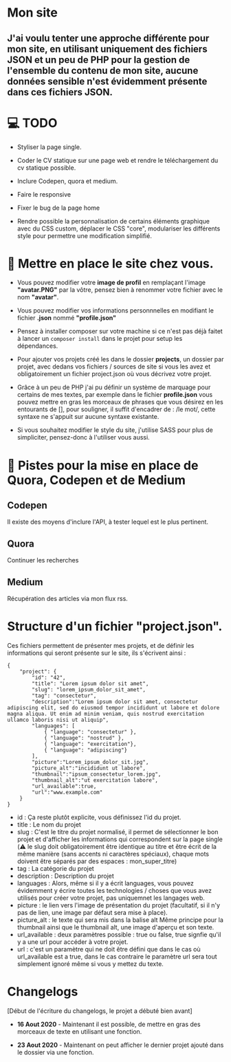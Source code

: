 # Mon site

## J'ai voulu tenter une approche différente pour mon site, en utilisant uniquement des fichiers JSON et un peu de PHP pour la gestion de l'ensemble du contenu de mon site, aucune données sensible n'est évidemment présente dans ces fichiers JSON.

# 💻 TODO

* Styliser la page single. 

* Coder le CV statique sur une page web et rendre le téléchargement du cv statique possible.

* Inclure Codepen, quora et medium.

* Faire le responsive

* Fixer le bug de la page home

* Rendre possible la personnalisation de certains éléments graphique avec du CSS custom, déplacer le CSS "core", modulariser les différents style pour permettre une modification simplifié.

# 🔨 Mettre en place le site chez vous.

* Vous pouvez modifier votre **image de profil** en remplaçant l'image **"avatar.PNG"** par la vôtre, pensez bien à renommer votre fichier avec le nom **"avatar"**.

* Vous pouvez modifier vos informations personnnelles en modifiant le fichier **.json** nommé **"profile.json"**

* Pensez à installer composer sur votre machine si ce n'est pas déjà faitet à lancer un ``` composer install ``` dans le projet pour setup les dépendances.

* Pour ajouter vos projets créé les dans le dossier **projects**, un dossier par projet, avec dedans vos fichiers / sources de site si vous les avez et obligatoirement un fichier project.json où vous décrivez votre projet.

* Grâce à un peu de PHP j'ai pu définir un système de marquage pour certains de mes textes, par exemple dans le fichier **profile.json** vous pouvez mettre en gras les morceaux de phrases que vous désirez en les entourants de [], pour souligner, il suffit d'encadrer de : /le mot/, cette syntaxe ne s'appuit sur aucune syntaxe existante.

* Si vous souhaitez modifier le style du site, j'utilise SASS pour plus de simpliciter, pensez-donc à l'utiliser vous aussi.

# 🔎 Pistes pour la mise en place de Quora, Codepen et de Medium

## Codepen
Il existe des moyens d'inclure l'API, à tester lequel est le plus pertinent.

## Quora
Continuer les recherches

## Medium
Récupération des articles via mon flux rss.

# Structure d'un fichier "project.json".
Ces fichiers permettent de présenter mes projets, et de définir les informations qui seront présente sur le site, ils s'écrivent ainsi :
```
{
    "project": {
        "id": "42",
        "title": "Lorem ipsum dolor sit amet",
        "slug": "lorem_ipsum_dolor_sit_amet",
        "tag": "consectetur",
        "description":"Lorem ipsum dolor sit amet, consectetur adipiscing elit, sed do eiusmod tempor incididunt ut labore et dolore magna aliqua. Ut enim ad minim veniam, quis nostrud exercitation ullamco laboris nisi ut aliquip",
        "languages": [
            { "language": "consectetur" },
            { "language": "nostrud" },
            { "language": "exercitation"},
            { "language": "adipiscing"}
        ],
        "picture":"Lorem_ipsum_dolor_sit.jpg",
        "picture_alt":"incididunt ut labore",
        "thumbnail":"ipsum_consectetur_lorem.jpg",
        "thumbnail_alt":"ut exercitation labore",
        "url_available":true,
        "url":"www.example.com"
    }
}
```
* id : Ça reste plutôt explicite, vous définissez l'id du projet.
* title : Le nom du projet
* slug : C'est le titre du projet normalisé, il permet de sélectionner le bon projet et d'afficher les informations qui correspondent sur la page single 
(⚠️ le slug doit obligatoirement être identique au titre et être écrit de la même manière (sans accents ni caractères spéciaux), chaque mots doivent être séparés par des espaces : mon_super_titre)
* tag : La catégorie du projet
* description : Description du projet
* languages : Alors, même si il y a écrit languages, vous pouvez évidemment y écrire toutes les technologies / choses que vous avez utilisés pour créer votre projet, pas uniquemnet les langages web. 
* picture : le lien vers l'image de présentation du projet (facultatif, si il n'y pas de lien, une image par défaut sera mise à place).
* picture_alt : le texte qui sera mis dans la balise alt
Même principe pour la thumbnail ainsi que le thumbnail alt, une image d'aperçu et son texte.
* url_available : deux paramètres possible : true ou false, true signfie qu'il y a une url pour accéder à votre projet.
* url : c'est un paramètre qui ne doit être défini que dans le cas où url_available est a true, dans le cas contraire le paramètre url sera tout simplement ignoré même si vous y mettez du texte.


# Changelogs

[Début de l'écriture du changelogs, le projet a débuté bien avant]
* **16 Aout 2020** - Maintenant il est possible, de mettre en gras des morceaux de texte en utilisant une fonction.

* **23 Aout 2020** - Maintenant on peut afficher le dernier projet ajouté dans le dossier via une fonction.